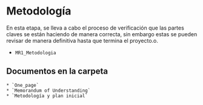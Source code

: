 # Metodología

En esta etapa, se lleva a cabo el proceso de verificación que las partes claves se están haciendo de manera correcta, sin embargo estas se pueden revisar de manera definitiva hasta que termina el proyecto.o.

* `MR1_Metodologia`

## Documentos en la carpeta 
    * `One_page`
    * `Memorandum of Understanding`
    * `Metodología y plan inicial`
